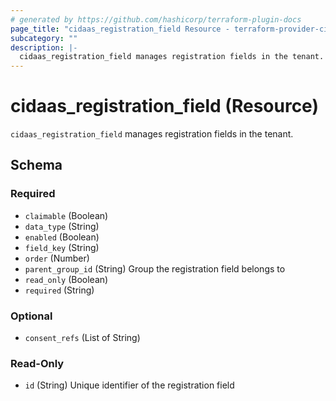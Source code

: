 ```yaml
---
# generated by https://github.com/hashicorp/terraform-plugin-docs
page_title: "cidaas_registration_field Resource - terraform-provider-cidaas"
subcategory: ""
description: |-
  cidaas_registration_field manages registration fields in the tenant.
---
```


# cidaas_registration_field (Resource)

`cidaas_registration_field` manages registration fields in the tenant.



<!-- schema generated by tfplugindocs -->
## Schema

### Required

- `claimable` (Boolean)
- `data_type` (String)
- `enabled` (Boolean)
- `field_key` (String)
- `order` (Number)
- `parent_group_id` (String) Group the registration field belongs to
- `read_only` (Boolean)
- `required` (String)

### Optional

- `consent_refs` (List of String)

### Read-Only

- `id` (String) Unique identifier of the registration field
